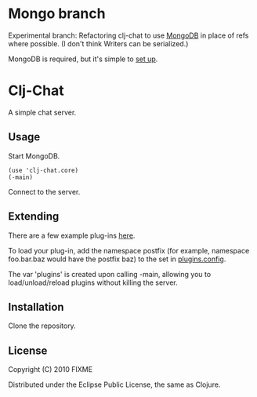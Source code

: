 # Mongo branch

Experimental branch: Refactoring clj-chat to use [MongoDB](http://www.mongodb.org/) in place of
refs where possible. (I don't think Writers can be serialized.)

MongoDB is required, but it's simple to [set up](http://www.mongodb.org/display/DOCS/Quickstart).

# Clj-Chat

A simple chat server.

## Usage

Start MongoDB.

    (use 'clj-chat.core)
    (-main)

Connect to the server.

## Extending

There are a few example plug-ins [here](http://github.com/MayDaniel/clj-chat/blob/master/src/clj_chat/plugins/).

To load your plug-in, add the namespace postfix (for example,
namespace foo.bar.baz would have the postfix baz) to the set in
[plugins.config](http://github.com/MayDaniel/clj-chat/blob/master/plugins.config).

The var 'plugins' is created upon calling -main, allowing you to
load/unload/reload plugins without killing the server.

## Installation

Clone the repository.

## License

Copyright (C) 2010 FIXME

Distributed under the Eclipse Public License, the same as Clojure.
